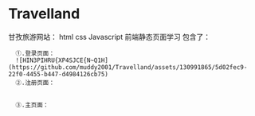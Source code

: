 # Travelland
甘孜旅游网站：
html css Javascript 前端静态页面学习
  包含了：
  
      ①.登录页面：
      ![HIN3PIHRU{XP4SJCE{N~Q1H](https://github.com/muddy2001/Travelland/assets/130991865/5d02fec9-22f0-4455-b447-d4984126cb75)
      ②.注册页面：
     

      ③.主页面：
  


